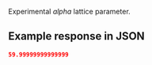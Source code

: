 Experimental *alpha* lattice parameter.











## Example response in JSON

```json
59.99999999999999
```

